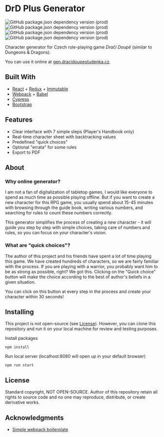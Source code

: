 # DrD Plus Generator

![GitHub package.json dependency version (prod)](https://img.shields.io/github/package-json/dependency-version/BobesCZ/drd-plus-generator/webpack)
![GitHub package.json dependency version (prod)](https://img.shields.io/github/package-json/dependency-version/BobesCZ/drd-plus-generator/react)
![GitHub package.json dependency version (prod)](https://img.shields.io/github/package-json/dependency-version/BobesCZ/drd-plus-generator/redux)
![GitHub package.json dependency version (prod)](https://img.shields.io/github/package-json/dependency-version/BobesCZ/drd-plus-generator/immutable)

Character generator for Czech role-playing game *Dračí Doupě* (similar to Dungeons & Dragons).

You can use it online at [gen.dracidoupestudenka.cz](http://gen.dracidoupestudenka.cz).

## Built With

* [React](https://reactjs.org/) + [Redux](https://redux.js.org/) + [Immutable](https://immutable-js.github.io/immutable-js/)
* [Webpack](https://webpack.js.org/) + [Babel](https://babeljs.io/)
* [Cypress](https://www.cypress.io/)
* [Bootstrap](https://getbootstrap.com/)

## Features

* Clear interface with 7 simple steps (Player's Handbook only)
* Real-time character sheet with backtracking values
* Predefined "quick choices"
* Optional "errata" for some rules
* Export to PDF

## About

### Why online generator?

I am not a fan of digitalization of tabletop games, I would like everyone to spend as much time as possible playing offline. But if you want to create a new character for this RPG game, you usually spend about 15-45 minutes with browsing through the guide book, writing various numbers, and searching for rules to count these numbers correctly.

This generator simplifies the process of creating a new character - it will guide you step by step with simple choices, taking care of numbers and rules, so you can focus on your character's vision.

### What are "quick choices"?

The author of this project and his friends have spent a lot of time playing this game. We have created hundreds of characters, so we are fairly familiar with the process. If you are playing with a warrior, you probably want him to be as strong as possible, right? We got this. Clicking on the "Quick choice" button will make the choice according to the best of author's beliefs in a given situation.

You can click on this button at every step in the process and create your character within  30 seconds!

## Installing

This project is not open-source (see [License](#License)). However, you can clone this repository and run it on your local machine for review and testing purposes.

Install packages

```
npm install
```

Run local server (localhost:8080 will open up in your default browser)

```
npm run start
```

## License

Standard copyright, NOT OPEN-SOURCE. Author of this repository retain all rights to source code and no one may reproduce, distribute, or create derivative works.

## Acknowledgments

* [Simple webpack boilerplate](https://github.com/pinglinh/simple_webpack_boilerplate/)
